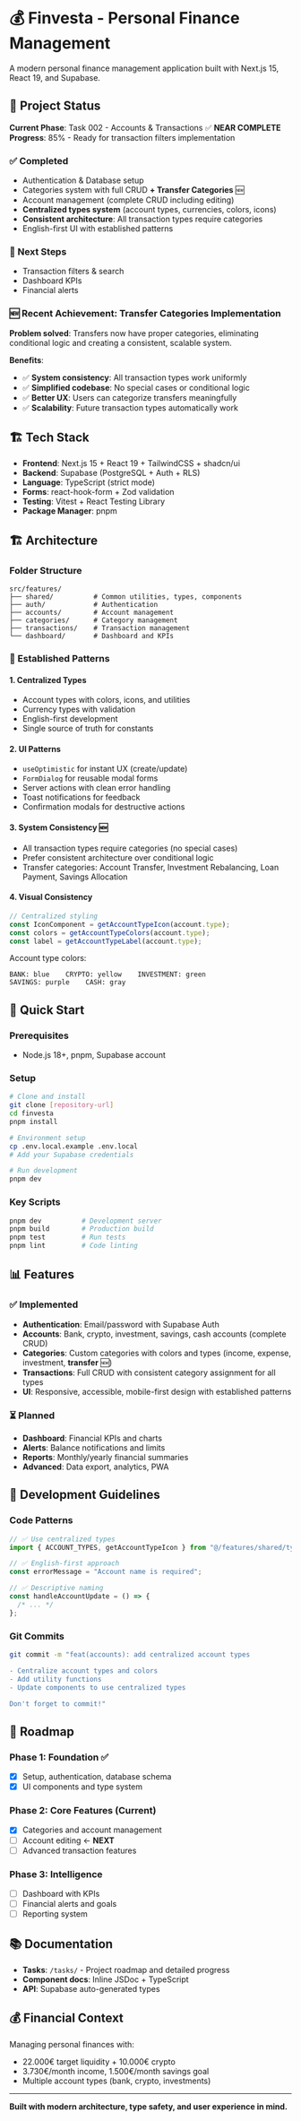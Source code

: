 # 💰 Finvesta - Personal Finance Management

A modern personal finance management application built with Next.js 15, React 19, and Supabase.

## 🎯 Project Status

**Current Phase**: Task 002 - Accounts & Transactions ✅ **NEAR COMPLETE**  
**Progress**: 85% - Ready for transaction filters implementation

### ✅ Completed

- Authentication & Database setup
- Categories system with full CRUD **+ Transfer Categories** 🆕
- Account management (complete CRUD including editing)
- **Centralized types system** (account types, currencies, colors, icons)
- **Consistent architecture**: All transaction types require categories
- English-first UI with established patterns

### 🔄 Next Steps

- Transaction filters & search
- Dashboard KPIs
- Financial alerts

### 🆕 **Recent Achievement**: Transfer Categories Implementation

**Problem solved**: Transfers now have proper categories, eliminating conditional logic and creating a consistent, scalable system.

**Benefits**:

- ✅ **System consistency**: All transaction types work uniformly
- ✅ **Simplified codebase**: No special cases or conditional logic
- ✅ **Better UX**: Users can categorize transfers meaningfully
- ✅ **Scalability**: Future transaction types automatically work

## 🏗️ Tech Stack

- **Frontend**: Next.js 15 + React 19 + TailwindCSS + shadcn/ui
- **Backend**: Supabase (PostgreSQL + Auth + RLS)
- **Language**: TypeScript (strict mode)
- **Forms**: react-hook-form + Zod validation
- **Testing**: Vitest + React Testing Library
- **Package Manager**: pnpm

## 🏗️ Architecture

### Folder Structure

```
src/features/
├── shared/          # Common utilities, types, components
├── auth/            # Authentication
├── accounts/        # Account management
├── categories/      # Category management
├── transactions/    # Transaction management
└── dashboard/       # Dashboard and KPIs
```

### 🎯 Established Patterns

#### **1. Centralized Types**

- Account types with colors, icons, and utilities
- Currency types with validation
- English-first development
- Single source of truth for constants

#### **2. UI Patterns**

- `useOptimistic` for instant UX (create/update)
- `FormDialog` for reusable modal forms
- Server actions with clean error handling
- Toast notifications for feedback
- Confirmation modals for destructive actions

#### **3. System Consistency** 🆕

- All transaction types require categories (no special cases)
- Prefer consistent architecture over conditional logic
- Transfer categories: Account Transfer, Investment Rebalancing, Loan Payment, Savings Allocation

#### **4. Visual Consistency**

```typescript
// Centralized styling
const IconComponent = getAccountTypeIcon(account.type);
const colors = getAccountTypeColors(account.type);
const label = getAccountTypeLabel(account.type);
```

Account type colors:

```
BANK: blue    CRYPTO: yellow    INVESTMENT: green
SAVINGS: purple    CASH: gray
```

## 🚀 Quick Start

### Prerequisites

- Node.js 18+, pnpm, Supabase account

### Setup

```bash
# Clone and install
git clone [repository-url]
cd finvesta
pnpm install

# Environment setup
cp .env.local.example .env.local
# Add your Supabase credentials

# Run development
pnpm dev
```

### Key Scripts

```bash
pnpm dev          # Development server
pnpm build        # Production build
pnpm test         # Run tests
pnpm lint         # Code linting
```

## 📊 Features

### ✅ Implemented

- **Authentication**: Email/password with Supabase Auth
- **Accounts**: Bank, crypto, investment, savings, cash accounts (complete CRUD)
- **Categories**: Custom categories with colors and types (income, expense, investment, **transfer** 🆕)
- **Transactions**: Full CRUD with consistent category assignment for all types
- **UI**: Responsive, accessible, mobile-first design with established patterns

### ⏳ Planned

- **Dashboard**: Financial KPIs and charts
- **Alerts**: Balance notifications and limits
- **Reports**: Monthly/yearly financial summaries
- **Advanced**: Data export, analytics, PWA

## 🤝 Development Guidelines

### Code Patterns

```typescript
// ✅ Use centralized types
import { ACCOUNT_TYPES, getAccountTypeIcon } from "@/features/shared/types";

// ✅ English-first approach
const errorMessage = "Account name is required";

// ✅ Descriptive naming
const handleAccountUpdate = () => {
  /* ... */
};
```

### Git Commits

```bash
git commit -m "feat(accounts): add centralized account types

- Centralize account types and colors
- Add utility functions
- Update components to use centralized types

Don't forget to commit!"
```

## 🔮 Roadmap

### Phase 1: Foundation ✅

- [x] Setup, authentication, database schema
- [x] UI components and type system

### Phase 2: Core Features (Current)

- [x] Categories and account management
- [ ] Account editing ← **NEXT**
- [ ] Advanced transaction features

### Phase 3: Intelligence

- [ ] Dashboard with KPIs
- [ ] Financial alerts and goals
- [ ] Reporting system

## 📚 Documentation

- **Tasks**: `/tasks/` - Project roadmap and detailed progress
- **Component docs**: Inline JSDoc + TypeScript
- **API**: Supabase auto-generated types

## 💰 Financial Context

Managing personal finances with:

- 22.000€ target liquidity + 10.000€ crypto
- 3.730€/month income, 1.500€/month savings goal
- Multiple account types (bank, crypto, investments)

---

**Built with modern architecture, type safety, and user experience in mind.**
